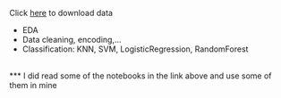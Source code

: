 Click [here](https://www.kaggle.com/datasets/fedesoriano/heart-failure-prediction) to download data 
- EDA
- Data cleaning, encoding,...
- Classification: KNN, SVM, LogisticRegression, RandomForest<br>
<br>
*** I did read some of the notebooks in the link above and use some of them in mine